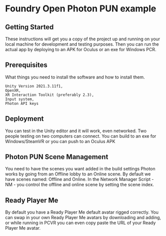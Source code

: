 # Foundry Open Photon PUN example

## Getting Started

These instructions will get you a copy of the project up and running on your local machine for development and testing purposes. Then you can run the actual app by deploying to an APK for Oculus or an exe for Windows PCR.

## Prerequisites

What things you need to install the software and how to install them.

```
Unity Version 2021.3.11f1,
OpenXR,
XR Interaction Toolkit (preferably 2.3),
Input system,
Photon API keys
```

## Deployment
You can test in the Unity editor and it will work, even networked. Two people testing on two computers can connect.
You can build to an exe for Windows/SteamVR or you can push to an Oculus APK

## Photon PUN Scene Management
You need to have the scenes you want added in the build settings
Photon works by going from an Offline lobby to an Online scene. By default we have scenes named: Offline and Online. In the Network Manager Script - NM - you control the offline and online scene by setting the scene index. 

## Ready Player Me
By default you have a Ready Player Me default avatar rigged correctly. 
You can swap in your own Ready Player Me avatars by downloading and adding, or while running in PCVR you can even copy paste the URL of your Ready Player Me avatar. 
